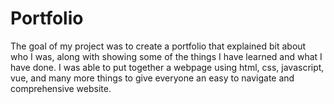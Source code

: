 # Portfolio
The goal of my project was to create a portfolio that explained bit about who I was, along with showing some of the things I have learned and what I have done. I was able to put together a webpage using html, css, javascript, vue, and many more things to give everyone an easy to navigate and comprehensive website. 